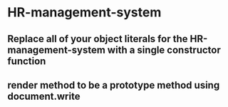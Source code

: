 # HR-management-system

<h2>Replace all of your object literals for the HR-management-system with a single constructor function</h2>

<h2>render method to be a prototype method using document.write<h2>

